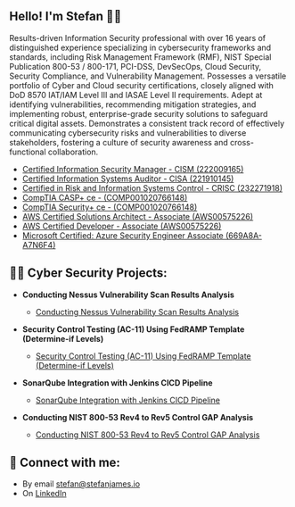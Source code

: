 ## Hello! I'm Stefan 👋🏼

Results-driven Information Security professional with over 16 years of distinguished experience specializing in cybersecurity frameworks and standards, including Risk Management Framework (RMF), NIST Special Publication 800-53 / 800-171, PCI-DSS, DevSecOps, Cloud Security, Security Compliance, and Vulnerability Management. Possesses a versatile portfolio of Cyber and Cloud security certifications, closely aligned with DoD 8570 IAT/IAM Level III and IASAE Level II requirements. Adept at identifying vulnerabilities, recommending mitigation strategies, and implementing robust, enterprise-grade security solutions to safeguard critical digital assets. Demonstrates a consistent track record of effectively communicating cybersecurity risks and vulnerabilities to diverse stakeholders, fostering a culture of security awareness and cross-functional collaboration.

- [ Certified Information Security Manager - CISM (222009165)](https://www.credly.com/badges/0322d0b0-ff54-4e87-9515-79ba04f8d932/public_url)
- [ Certified Information Systems Auditor - CISA (221910145)](https://www.credly.com/badges/106bebb4-57ce-4ba6-ad28-d18c8faaf5e0/public_url)
- [ Certified in Risk and Information Systems Control - CRISC (232271918)](https://www.credly.com/badges/ad2ab250-d8c0-49cd-a51c-5354316ab1c2/public_url)
- [ CompTIA CASP+ ce - (COMP001020766148)](https://www.credly.com/badges/21bc5095-21ec-4616-8edf-0ab624cc6ef0/public_url)
- [ CompTIA Security+ ce - (COMP001020766148)](https://www.credly.com/badges/81797799-3e3c-480d-b0c6-8bcc0fef0b34/public_url)
- [ AWS Certified Solutions Architect - Associate (AWS00575226)](https://www.youracclaim.com/earner/earned/badge/e8859516-4785-45ea-8e30-de2a789ed351)
- [ AWS Certified Developer - Associate (AWS00575226)](https://www.youracclaim.com/earner/earned/badge/cd669bc3-4f92-44bd-9d57-0fed17e80d43)
- [ Microsoft Certified: Azure Security Engineer Associate (669A8A-A7N6F4)](https://learn.microsoft.com/api/credentials/share/en-us/StefanJames-1950/542BAC940A105A04?sharingId=C9A42C554B9954F6)

<h2>👨‍💻 Cyber Security Projects:</h2>

- <b>Conducting Nessus Vulnerability Scan Results Analysis</b>
  - [Conducting Nessus Vulnerability Scan Results Analysis](https://github.com/stefanjames/vulnerability-scan-results-analysis)

- <b>Security Control Testing (AC-11) Using FedRAMP Template (Determine-if Levels)</b>
  - [Security Control Testing (AC-11) Using FedRAMP Template (Determine-if Levels)](https://github.com/stefanjames/security-control-testing)
 
- <b>SonarQube Integration with Jenkins CICD Pipeline</b>
  - [SonarQube Integration with Jenkins CICD Pipeline](https://github.com/stefanjames/sonarqube-integration)
 
- <b>Conducting NIST 800-53 Rev4 to Rev5 Control GAP Analysis</b>
  - [Conducting NIST 800-53 Rev4 to Rev5 Control GAP Analysis](https://github.com/stefanjames/security-control-gap-analysis)


<h2> 🤳 Connect with me:</h2>

- By email [stefan@stefanjames.io](mailto:stefan@stefanjames.io)
- On [LinkedIn](https://www.linkedin.com/in/stefan-james/)
